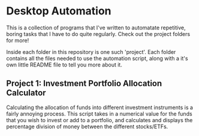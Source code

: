 # Desktop Automation

This is a collection of programs that I've written to automatate repetitive, boring tasks that I have to do quite regularly. Check out the project folders for more!

Inside each folder in this repository is one such 'project'. Each folder contains all the files needed to use the automation script, along with a it's own little README file to tell you more about it.

## Project 1: Investment Portfolio Allocation Calculator

Calculating the allocation of funds into different investment instruments is a fairly annoying process. This script takes in a numerical value for the funds that you wish to invest or add to a portfolio, and calculates and displays the percentage division of money between the different stocks/ETFs. 
